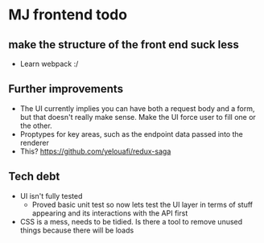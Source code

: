 # MJ frontend todo

## make the structure of the front end suck less
- Learn webpack :/

## Further improvements
- The UI currently implies you can have both a request body and a form, but that doesn't really make sense. Make the UI force user to fill one or the other.
- Proptypes for key areas, such as the endpoint data passed into the renderer
- This? https://github.com/yelouafi/redux-saga

## Tech debt
- UI isn't fully tested
  - Proved basic unit test so now lets test the UI layer in terms of stuff appearing and its interactions with the API first
- CSS is a mess, needs to be tidied. Is there a tool to remove unused things because there will be loads
